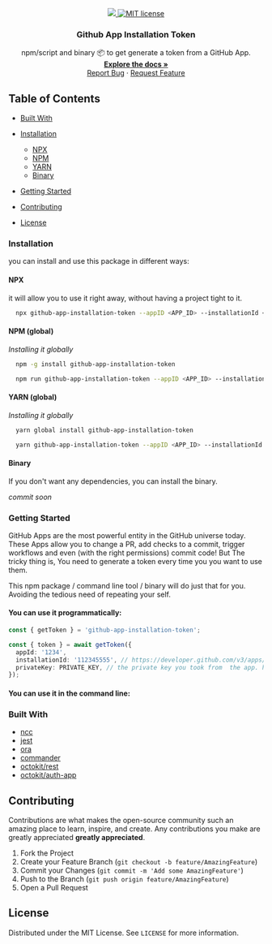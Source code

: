 <p align="center">
    <a href="https://codecov.io/gh/gagoar/github-app-installation-token">
      <img src="https://codecov.io/gh/gagoar/github-app-installation-token/branch/main/graph/badge.svg?token=E9CdygqJc4"/>
    </a>
    <a href="https://github.com/gagoar/alohomora/blob/master/LICENSE">
      <img src="https://img.shields.io/npm/l/alohomora.svg?style=flat-square" alt="MIT license" />
    </a>
  <h3 align="center">Github App Installation Token</h3>

  <p align="center">
      npm/script and binary 📦 to get generate a token from a GitHub App. 
    <br />
    <a href="https://github.com/gagoar/ts-node-template#table-of-contents"><strong>Explore the docs »</strong></a>
    <br />
    <a href="https://github.com/gagoar/ts-node-template/issues">Report Bug</a>
    ·
    <a href="https://github.com/gagoar/ts-node-template/issues">Request Feature</a>
  </p>
</p>

## Table of Contents

- [Built With](#built-with)
- [Installation](#installation)

  - [NPX](#npx)
  - [NPM](#npm-global)
  - [YARN](#yarn-global)
  - [Binary](#binary)

- [Getting Started](#getting-started)
- [Contributing](#contributing)
- [License](#license)

<!-- CONTRIBUTING -->

### Installation

you can install and use this package in different ways:

#### NPX

it will allow you to use it right away, without having a project tight to it.

```bash
  npx github-app-installation-token --appID <APP_ID> --installationId <INSTALLATION_ID> --privateKeyLocation <path/to/the/private.key>
```

#### NPM (global)

_Installing it globally_

```bash
  npm -g install github-app-installation-token

  npm run github-app-installation-token --appID <APP_ID> --installationId <INSTALLATION_ID> --privateKeyLocation <path/to/the/private.key>
```

#### YARN (global)

_Installing it globally_

```bash
  yarn global install github-app-installation-token

  yarn github-app-installation-token --appID <APP_ID> --installationId <INSTALLATION_ID> --privateKeyLocation <path/to/the/private.key>
```

#### Binary

If you don't want any dependencies, you can install the binary.

_commit soon_

### Getting Started

GitHub Apps are the most powerful entity in the GitHub universe today. These Apps allow you to change a PR, add checks to a commit, trigger workflows and even (with the right permissions) commit code! But The tricky thing is, You need to generate a token every time you you want to use them.

This npm package / command line tool / binary will do just that for you. Avoiding the tedious need of repeating your self.

#### You can use it programmatically:

```typescript
const { getToken } = 'github-app-installation-token';

const { token } = await getToken({
  appId: '1234',
  installationId: '112345555', // https://developer.github.com/v3/apps/#list-installations-for-the-authenticated-app
  privateKey: PRIVATE_KEY, // the private key you took from  the app. https://developer.github.com/apps/building-github-apps/authenticating-with-github-apps/#generating-a-private-key
});
```

#### You can use it in the command line:

### Built With

- [ncc](https://github.com/vercel/ncc/)
- [jest](https://github.com/facebook/jest)
- [ora](https://github.com/sindresorhus/ora)
- [commander](https://github.com/tj/commander.js/)
- [octokit/rest](https://github.com/octokit/rest.js/)
- [octokit/auth-app](https://github.com/octokit/auth-app.js/)

## Contributing

Contributions are what makes the open-source community such an amazing place to learn, inspire, and create. Any contributions you make are greatly appreciated **greatly appreciated**.

1. Fork the Project
2. Create your Feature Branch (`git checkout -b feature/AmazingFeature`)
3. Commit your Changes (`git commit -m 'Add some AmazingFeature'`)
4. Push to the Branch (`git push origin feature/AmazingFeature`)
5. Open a Pull Request

<!-- LICENSE -->

## License

Distributed under the MIT License. See `LICENSE` for more information.
